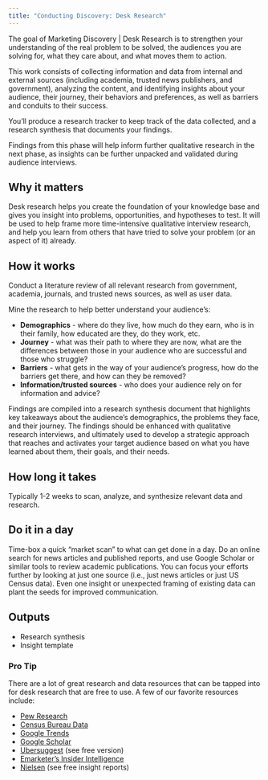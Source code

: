 ```yaml
---
title: "Conducting Discovery: Desk Research"
---
```


The goal of Marketing Discovery \| Desk Research is to strengthen your understanding of the real problem to be solved, the audiences you are solving for, what they care about, and what moves them to action.

This work consists of collecting information and data from internal and external sources (including academia, trusted news publishers, and government), analyzing the content, and identifying insights about your audience, their journey, their behaviors and preferences, as well as barriers and conduits to their success.

You’ll produce a research tracker to keep track of the data collected, and a research synthesis that documents your findings.

Findings from this phase will help inform further qualitative research in the next phase, as insights can be further unpacked and validated during audience interviews.

## Why it matters

Desk research helps you create the foundation of your knowledge base and gives you insight into problems, opportunities, and hypotheses to test. It will be used to help frame more time-intensive qualitative interview research, and help you learn from others that have tried to solve your problem (or an aspect of it) already.

## How it works

Conduct a literature review of all relevant research from government, academia, journals, and trusted news sources, as well as user data.

Mine the research to help better understand your audience’s:

- **Demographics** - where do they live, how much do they earn, who is in their family, how educated are they, do they work, etc.
- **Journey** - what was their path to where they are now, what are the differences between those in your audience who are successful and those who struggle?
- **Barriers** - what gets in the way of your audience’s progress, how do the barriers get there, and how can they be removed?
- **Information/trusted sources** - who does your audience rely on for information and advice?

Findings are compiled into a research synthesis document that highlights key takeaways about the audience’s demographics, the problems they face, and their journey. The findings should be enhanced with qualitative research interviews, and ultimately used to develop a strategic approach that reaches and activates your target audience based on what you have learned about them, their goals, and their needs.

## How long it takes

Typically 1-2 weeks to scan, analyze, and synthesize relevant data and research.

## Do it in a day

Time-box a quick “market scan” to what can get done in a day. Do an online search for news articles and published reports, and use Google Scholar or similar tools to review academic publications. You can focus your efforts further by looking at just one source (i.e., just news articles or just US Census data). Even one insight or unexpected framing of existing data can plant the seeds for improved communication.

## Outputs

- Research synthesis
- Insight template

<div class="usa-alert usa-alert--info margin-top-5">
    <div class="usa-alert__body">
        <h3 class="usa-alert__heading">Pro Tip</h3>
        <p class="usa-alert__text">
            There are a lot of great research and data resources that can be tapped into for desk research that are free to use. A few of our favorite resources include:
        </p>
        <p class="usa-alert__text">
            <ul>
                <li><a href="https://www.pewresearch.org/">Pew Research</a> </li>
                <li><a href="https://data.census.gov/">Census Bureau Data</a> </li>
                <li><a href="https://trends.google.com/trends/">Google Trends</a> </li>
                <li><a href="https://scholar.google.com/">Google Scholar</a> </li>
                <li><a href="https://neilpatel.com/ubersuggest/">Ubersuggest</a> (see free version)</li>
                <li><a href="https://www.emarketer.com/topics/category/emarketer">Emarketer’s Insider Intelligence</a></li>
                <li><a href="https://www.nielsen.com/insights/2021/insights/">Nielsen</a> (see free insight reports)</li>
            </ul>
        </p>
    </div>
</div>

